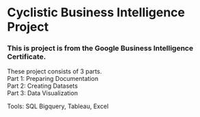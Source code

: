 # Cyclistic Business Intelligence Project
### This is project is from the Google Business Intelligence Certificate.

These project consists of 3 parts.  
Part 1: Preparing Documentation  
Part 2: Creating Datasets  
Part 3: Data Visualization  

Tools: SQL Bigquery, Tableau, Excel

